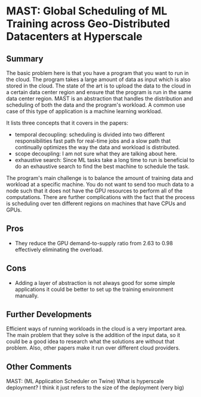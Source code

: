 # MAST: Global Scheduling of ML Training across Geo-Distributed Datacenters at Hyperscale
## Summary
The basic problem here is that you have a program that you want to run in the cloud.
The program takes a large amount of data as input which is also stored in the cloud.
The state of the art is to upload the data to the cloud in a certain data center region and ensure that the program is run in the same data center region.
MAST is an abstraction that handles the distribution and scheduling of both the data and the program's workload.
A common use case of this type of application is a machine learning workload.

It lists three concepts that it covers in the papers:
- temporal decoupling: scheduling is divided into two different responsibilities fast path for real-time jobs and a slow path that continually optimizes the way the data and workload is distributed.
- scope decoupling: I am not sure what they are talking about here.
- exhaustive search: Since ML tasks take a long time to run is beneficial to do an exhaustive search to find the best machine to schedule the task.

The program's main challenge is to balance the amount of training data and workload at a specific machine.
You do not want to send too much data to a node such that it does not have the GPU resources to perform all of the computations.
There are further complications with the fact that the process is scheduling over ten different regions on machines that have CPUs and GPUs.

## Pros
- They reduce the GPU demand-to-supply ratio from 2.63 to 0.98 effectively eliminating the overload.

## Cons
- Adding a layer of abstraction is not always good for some simple applications it could be better to set up the training environment manually.

## Further Developments
Efficient ways of running workloads in the cloud is a very important area.
The main problem that they solve is the addition of the input data, so it could be a good idea to research what the solutions are without that problem.
Also, other papers make it run over different cloud providers.

## Other Comments
MAST: (ML Application Scheduler on Twine)
What is hyperscale deployment?
I think it just refers to the size of the deployment (very big)

